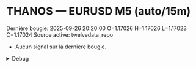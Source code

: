 # THANOS — EURUSD M5 (auto/15m)
Dernière bougie: 2025-09-26 20:20:00  O=1.17026  H=1.17026  L=1.17023  C=1.17024
Source active: twelvedata_repo

- Aucun signal sur la dernière bougie.

<details><summary>Debug</summary>

- TD_API_KEY manquant.

</details>